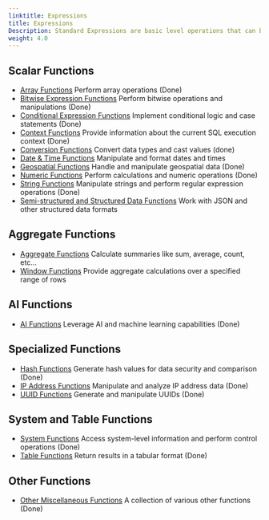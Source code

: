 ```yaml
---
linktitle: Expressions
title: Expressions
Description: Standard Expressions are basic level operations that can be added across the platform such as finding the max value in a column, extracting the year from a date field, or removing the leading zeroes in a text field.
weight: 4.0
---
```


## Scalar Functions

- [Array Functions](./00-array-functions) Perform array operations (Done)
- [Bitwise Expression Functions](./01-bitmap-functions) Perform bitwise operations and manipulations (Done)
- [Conditional Expression Functions](./03-conditional-functions) Implement conditional logic and case statements (Done)
- [Context Functions](./15-context-functions) Provide information about the current SQL execution context (Done)
- [Conversion Functions](./02-conversion-functions) Convert data types and cast values (done)
- [Date & Time Functions](./05-datetime-functions) Manipulate and format dates and times
- [Geospatial Functions](./09-geo-functions) Handle and manipulate geospatial data (Done)
- [Numeric Functions](./04-numeric-functions) Perform calculations and numeric operations (Done)
- [String Functions](./06-string-functions) Manipulate strings and perform regular expression operations (Done)
- [Semi-structured and Structured Data Functions](./10-semi-structured-functions) Work with JSON and other structured data formats

## Aggregate Functions

- [Aggregate Functions](./07-aggregate-functions) Calculate summaries like sum, average, count, etc...
- [Window Functions](./08-window-functions) Provide aggregate calculations over a specified range of rows

## AI Functions

- [AI Functions](./11-ai-functions) Leverage AI and machine learning capabilities (Done)

## Specialized Functions

- [Hash Functions](./12-hash-functions) Generate hash values for data security and comparison (Done)
- [IP Address Functions](./14-ip-address-functions) Manipulate and analyze IP address data (Done)
- [UUID Functions](./13-uuid-functions) Generate and manipulate UUIDs (Done)

## System and Table Functions

- [System Functions](./16-system-functions) Access system-level information and perform control operations (Done)
- [Table Functions](./17-table-functions) Return results in a tabular format (Done)

## Other Functions

- [Other Miscellaneous Functions](./19-other-functions) A collection of various other functions (Done)
